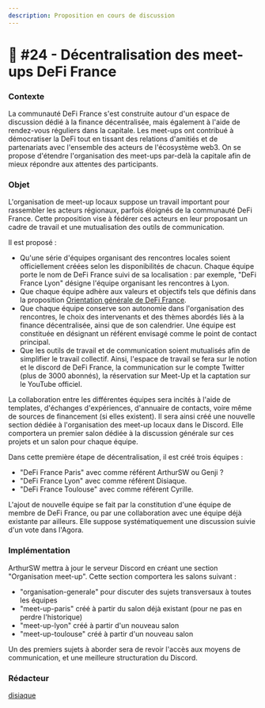 ```yaml
---
description: Proposition en cours de discussion
---
```


# 💬 #24 - Décentralisation des meet-ups DeFi France

### Contexte

La communauté DeFi France s'est construite autour d'un espace de discussion dédié à la finance décentralisée, mais également à l'aide de rendez-vous réguliers dans la capitale. Les meet-ups ont contribué à démocratiser la DeFi tout en tissant des relations d'amitiés et de partenariats avec l'ensemble des acteurs de l'écosystème web3. On se propose d'étendre l'organisation des meet-ups par-delà la capitale afin de mieux répondre aux attentes des participants.

### Objet

L'organisation de meet-up locaux suppose un travail important pour rassembler les acteurs régionaux, parfois éloignés de la communauté DeFi France. Cette proposition vise à fédérer ces acteurs en leur proposant un cadre de travail et une mutualisation des outils de communication.

Il est proposé :

* Qu'une série d'équipes organisant des rencontres locales soient officiellement créées selon les disponibilités de chacun. Chaque équipe porte le nom de DeFi France suivi de sa localisation : par exemple, "DeFi France Lyon" désigne l'équipe organisant les rencontres à Lyon.
* Que chaque équipe adhère aux valeurs et objectifs tels que définis dans la proposition [Orientation générale de DeFi France](https://docs.defi-france.org/dff/propositions/propositions-acceptees/16-orientation-generale-de-defi-france).
* Que chaque équipe conserve son autonomie dans l'organisation des rencontres, le choix des intervenants et des thèmes abordés liés à la finance décentralisée, ainsi que de son calendrier. Une équipe est constituée en désignant un référent envisagé comme le point de contact principal.
* Que les outils de travail et de communication soient mutualisés afin de simplifier le travail collectif. Ainsi, l'espace de travail se fera sur le notion et le discord de DeFi France, la communication sur le compte Twitter (plus de 3000 abonnés), la réservation sur Meet-Up et la captation sur le YouTube officiel.

La collaboration entre les différentes équipes sera incités à l'aide de templates, d'échanges d'expériences, d'annuaire de contacts, voire même de sources de financement (si elles existent). Il sera ainsi créé une nouvelle section dédiée à l'organisation des meet-up locaux dans le Discord. Elle comportera un premier salon dédiée à la discussion générale sur ces projets et un salon pour chaque équipe.

Dans cette première étape de décentralisation, il est créé trois équipes :

* "DeFi France Paris" avec comme référent ArthurSW ou Genji ?
* "DeFi France Lyon" avec comme référent Disiaque.
* "DeFi France Toulouse" avec comme référent Cyrille.

L'ajout de nouvelle équipe se fait par la constitution d'une équipe de membre de DeFi France, ou par une collaboration avec une équipe déjà existante par ailleurs. Elle suppose systématiquement une discussion suivie d'un vote dans l'Agora.&#x20;

### Implémentation

ArthurSW mettra à jour le serveur Discord en créant une section "Organisation meet-up". Cette section comportera les salons suivant :

* "organisation-generale" pour discuter des sujets transversaux à toutes les équipes
* "meet-up-paris" créé à partir du salon déjà existant (pour ne pas en perdre l'historique)
* "meet-up-lyon" créé à partir d'un nouveau salon
* "meet-up-toulouse" créé à partir d'un nouveau salon

Un des premiers sujets à aborder sera de revoir l'accès aux moyens de communication, et une meilleure structuration du Discord.

### Rédacteur

[disiaque](https://app.gitbook.com/u/K4U6B6K5ILRfIL7ST7apaeUHD6z2 "mention")

